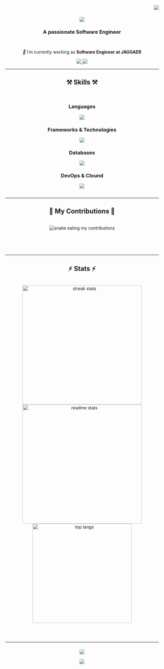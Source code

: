 <img align="right" src="https://visitor-badge.laobi.icu/badge?page_id=aleksandar998.aleksandar998" />

<h1 align="center">
    <img src="https://readme-typing-svg.herokuapp.com/?font=Righteous&size=35&center=true&vCenter=true&width=500&height=70&duration=4000&lines=Hi+There!+👋;+I'm+Aleksandar+Vukovic!;" />
</h1>

<h3 align="center">A passionate Software Engineer</h3>

<br/>

<div align="center">
 
 <i>:rocket:</i> I’m currently working as **Software Engineer at JAGGAER**
 
 </div>
 
<div align="center"> 
  <a href="mailto:aleksandarvukovic998@gmail.com">
    <img src="https://img.shields.io/badge/Gmail-333333?style=for-the-badge&logo=gmail&logoColor=red" />
  </a>
  <a href="https://www.linkedin.com/in/aleksandarvukovic/" target="_blank">
    <img src="https://img.shields.io/badge/LinkedIn-0077B5?style=for-the-badge&logo=linkedin&logoColor=white" target="_blank" />
  </a>
<!--   <a href="https://aleksandarvukovic.com" target="_blank">
     <img src="https://img.shields.io/badge/Portfolio-FF5722?style=for-the-badge&logo=todoist&logoColor=white" target="_blank" />
  </a> -->
</div>

 <hr/>
 
<h2 align="center">⚒️ Skills ⚒️</h2>
<br/>
<div align="center">
	<h3 align="center">Languages</h3>
    	<img src="https://skillicons.dev/icons?i=java,scala,go,python,javascript,typescript" /><br>
	<h3 align="center">Frameworks & Technologies</h3>
    	<img src="https://skillicons.dev/icons?i=spring,react,vue,nextjs,express" /><br>
	<h3 align="center">Databases</h3>
    	<img src="https://skillicons.dev/icons?i=mysql,postgresql,mongodb" /><br>
	<h3 align="center">DevOps & Clound</h3>
    	<img src="https://skillicons.dev/icons?i=aws,docker,kubernetes" /><br>
</div>

<br/>
<hr/>

<div align="center">
  <h2>🐍 My Contributions 🐍</h2>
  <br>
  <img alt="snake eating my contributions" src="https://raw.githubusercontent.com/aleksandar998/aleksandar998/output/github-contribution-grid-snake.svg" />
  
  <br/><br/><br/>
</div>

<hr/>

<h2 align="center">⚡ Stats ⚡</h2>
<br>
<div align=center>
  <img width=390 src="https://github-readme-streak-stats-salesp07.vercel.app/?user=aleksandar998&count_private=true&theme=react&border_radius=10" alt="streak stats"/>
  <img width=390 src="https://github-readme-stats-salesp07.vercel.app/api?username=aleksandar998&count_private=true&show_icons=true&theme=react&rank_icon=github&border_radius=10" alt="readme stats" />
  <br/>
  <img width=325 align="center" src="https://github-readme-stats-salesp07.vercel.app/api/top-langs/?username=aleksandar998&hide=HTML&langs_count=8&layout=compact&theme=react&border_radius=10&size_weight=0.5&count_weight=0.5&exclude_repo=github-readme-stats" alt="top langs" />
	<br/>
</div>

<br/><br/>
<hr/>

<h3 align="center">
    <img src="https://readme-typing-svg.herokuapp.com/?font=Righteous&size=25&center=true&vCenter=true&width=500&height=70&duration=4000&lines=Thanks+for+visiting!+✌️;+Shoot+me+a+message+on+Linkedin!;I'm+always+down+to+collab+:)">
</h3>

<p align="center">
  <a href="https://github.com/aleksandar998">
    <img src="https://komarev.com/ghpvc/?username=aleksandar998&color=blue&style=flat)" />
  </a>
</p>

<br/>
